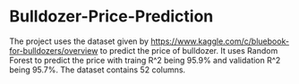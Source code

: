 # Bulldozer-Price-Prediction

The project uses the dataset given by https://www.kaggle.com/c/bluebook-for-bulldozers/overview to predict the price of bulldozer. It uses Random Forest to predict the price with traing R^2 being 95.9% and validation R^2 being 95.7%. The dataset contains 52 columns. 

